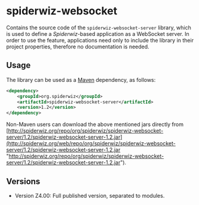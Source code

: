# spiderwiz-websocket
Contains the source code of the `spiderwiz-websocket-server` library, which is used to define a *Spiderwiz*-based application as a WebSocket server. In order to use the feature, applications need only to include the library in their project properties, therefore no documentation is needed.

##  Usage
The library can be used as a [Maven](http://maven.apache.org/ "Maven") dependency, as follows:
```xml
<dependency>
  	<groupId>org.spiderwiz</groupId>
  	<artifactId>spiderwiz-websocket-server</artifactId>
  	<version>1.2</version>
</dependency>
```
Non-Maven users can download the above mentioned jars directly from [http://spiderwiz.org/repo/org/spiderwiz/spiderwiz-websocket-server/1.2/spiderwiz-websocket-server-1.2.jar](http://spiderwiz.org/web/repo/org/spiderwiz/spiderwiz-websocket-server/1.2/spiderwiz-websocket-server-1.2.jar "http://spiderwiz.org/repo/org/spiderwiz/spiderwiz-websocket-server/1.2/spiderwiz-websocket-server-1.2.jar").

## Versions
- Version Z4.00: Full published version, separated to modules.
